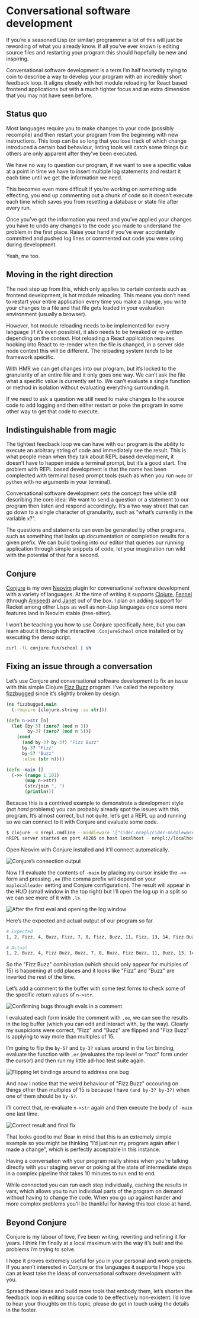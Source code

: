 # Conversational software development

If you’re a seasoned Lisp (or similar) programmer a lot of this will just be rewording of what you already know. If all you’ve ever known is editing source files and restarting your program this should hopefully be new and inspiring.

Conversational software development is a term I’m half heartedly trying to coin to describe a way to develop your program with an incredibly short feedback loop. It aligns closely with hot module reloading for React based frontend applications but with a much tighter focus and an extra dimension that you may not have seen before.

## Status quo

Most languages require you to make changes to your code (possibly recompile) and then restart your program from the beginning with new instructions. This loop can be so long that you lose track of which change introduced a certain bad behaviour, linting tools will catch some things but others are only apparent after they’ve been executed.

We have no way to question our program, if we want to see a specific value at a point in time we have to insert multiple log statements and restart it each time until we get the information we need.

This becomes even more difficult if you’re working on something side effecting, you end up commenting out a chunk of code so it doesn’t execute each time which saves you from resetting a database or state file after every run.

Once you’ve got the information you need and you’ve applied your changes you have to undo any changes to the code you made to understand the problem in the first place. Raise your hand if you’ve ever accidentally committed and pushed log lines or commented out code you were using during development.

Yeah, me too.

## Moving in the right direction

The next step up from this, which only applies to certain contexts such as frontend development, is hot module reloading. This means you don’t need to restart your entire application every time you make a change, you write your changes to a file and that file gets loaded in your evaluation environment (usually a browser).

However, hot module reloading needs to be implemented for every language (if it’s even possible), it also needs to be tweaked or re-written depending on the context. Hot reloading a React application requires hooking into React to re-render when the file is changed, in a server side node context this will be different. The reloading system _tends_ to be framework specific.

With HMR we can get changes into our program, but it’s locked to the granularity of an entire file and it only goes one way. We can’t ask the file what a specific value is currently set to. We can’t evaluate a single function or method in isolation without evaluating everything surrounding it.

If we need to ask a question we still need to make changes to the source code to add logging and then either restart or poke the program in some other way to get that code to execute.

## Indistinguishable from magic

The tightest feedback loop we can have with our program is the ability to execute an arbitrary string of code and immediately see the result. This is what people mean when they talk about REPL based development, it doesn’t have to happen inside a terminal prompt, but it’s a good start. The problem with REPL based development is that the name has been complected with terminal based prompt tools (such as when you run `node` or `python` with no arguments in your terminal).

Conversational software development sets the concept free while still describing the core idea: We want to send a question or a statement to our program then listen and respond accordingly. It’s a two way street that can go down to a single character of granularity, such as "what’s currently in the variable `x`?".

The questions and statements can even be generated by other programs, such as something that looks up documentation or completion results for a given prefix. We can build tooling into our editor that queries our running application through simple snippets of code, let your imagination run wild with the potential of that for a second.

## Conjure

[Conjure](https://github.com/Olical/conjure) is my own [Neovim](https://neovim.io/) plugin for conversational software development with a variety of languages. At the time of writing it supports [Clojure](https://clojure.org/), [Fennel](https://github.com/bakpakin/Fennel) (through [Aniseed](https://github.com/Olical/aniseed)) and [Janet](https://janet-lang.org/) out of the box. I plan on adding support for Racket among other Lisps as well as non-Lisp languages once some more features land in Neovim stable (tree-sitter).

<script id="asciicast-325517" src="https://asciinema.org/a/325517.js" async></script>

I won’t be teaching you how to use Conjure specifically here, but you can learn about it through the interactive `:ConjureSchool` once installed or by executing the demo script.

```bash
curl -fL conjure.fun/school | sh
```

## Fixing an issue through a conversation

Let’s use Conjure and conversational software development to fix an issue with this simple Clojure [Fizz Buzz](https://en.wikipedia.org/wiki/Fizz_buzz) program. I’ve called the repository [fizzbugged](https://github.com/Olical/fizzbugged) since it’s slightly broken by design.

```clojure
(ns fizzbugged.main
  (:require [clojure.string :as str]))

(defn n->str [n]
  (let [by-5? (zero? (mod n 3))
        by-3? (zero? (mod n 5))]
    (cond
      (and by-3? by-3?) "Fizz Buzz"
      by-3? "Fizz"
      by-5? "Buzz"
      :else (str n))))

(defn -main []
  (->> (range 1 101)
       (map n->str)
       (str/join ", ")
       (println)))
```

Because this is a contrived example to demonstrate a development style (not _hard_ problems) you can probably already spot the issues with this program. It’s almost correct, but not quite, let’s get a REPL up and running so we can connect to it with Conjure and evaluate some code.

```bash
$ clojure -m nrepl.cmdline --middleware '["cider.nrepl/cider-middleware"]'
nREPL server started on port 40285 on host localhost - nrepl://localhost:40285
```

Open Neovim with Conjure installed and it’ll connect automatically.

![Conjure’s connection output](/assets/images/conversational-software-development/init.png)

Now I’ll evaluate the contents of `-main` by placing my cursor inside the `->>` form and pressing `,ee` (the comma prefix will depend on your `maplocalleader` setting and Conjure configuration). The result will appear in the HUD (small window in the top right) but I’ll open the log up in a split so we can see more of it with `,ls`.

![After the first eval and opening the log window](/assets/images/conversational-software-development/first-eval.png)

Here’s the expected and actual output of our program so far.

```bash
# Expected
1, 2, Fizz, 4, Buzz, Fizz, 7, 8, Fizz, Buzz, 11, Fizz, 13, 14, Fizz Buzz

# Actual
1, 2, Buzz, 4, Fizz Buzz, Buzz, 7, 8, Buzz, Fizz Buzz, 11, Buzz, 13, 14, Fizz Buzz
```

So the "Fizz Buzz" combination (which should only appear for multiples of 15) is happening at odd places and it looks like "Fizz" and "Buzz" are inverted the rest of the time.

Let’s add a comment to the buffer with some test forms to check some of the specific return values of `n->str`.

![Confirming bugs through evals in a comment](/assets/images/conversational-software-development/confirm-bugs.png)

I evaluated each form inside the comment with `,ee`, we can see the results in the log buffer (which you can edit and interact with, by the way). Clearly my suspicions were correct, "Fizz" and "Buzz" are flipped and "Fizz Buzz" is applying to way more than multiples of 15.

I’m going to flip the `by-5?` and `by-3?` values around in the `let` binding, evaluate the function with `,er` (evaluates the top level or "root" form under the cursor) and then run my little ad-hoc test suite again.

![Flipping let bindings around to address one bug](/assets/images/conversational-software-development/flip-fix.png)

And now I notice that the weird behaviour of "Fizz Buzz" occouring on things other than multiples of 15 is because I have `(and by-3? by-3?)` when one of them should be `by-5?`.

I’ll correct that, re-evaluate `n->str` again and then execute the body of `-main` one last time.

![Correct result and final fix](/assets/images/conversational-software-development/fixed.png)

That looks good to me! Bear in mind that this is an extremely simple example so you might be thinking "I’d just run my program again after I made a change", which is perfectly acceptable in this instance.

Having a conversation with your program really shines when you’re talking directly with your staging server or poking at the state of intermediate steps in a complex pipeline that takes 10 minutes to run end to end.

While connected you can run each step individually, caching the results in vars, which allows you to run individual parts of the program on demand without having to change the code. When you go up against harder and more complex problems you’ll be thankful for having this tool close at hand.

## Beyond Conjure

Conjure is my labour of love, I’ve been writing, rewriting and refining it for years. I think I’m finally at a local maximum with the way it’s built and the problems I’m trying to solve.

I hope it proves extremely useful for you in your personal and work projects. If you aren’t interested in Conjure or the languages it supports I hope you can at least take the ideas of conversational software development with you.

Spread these ideas and build more tools that embody them, let’s shorten the feedback loop in editing source code to be effectively non-existent. I’d love to hear your thoughts on this topic, please do get in touch using the details in the footer.
